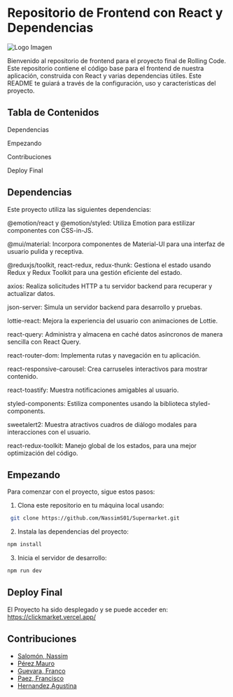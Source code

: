 # Repositorio de Frontend con React y Dependencias

![Logo Imagen](https://github.com/NassimS01/Supermarket/blob/dev_mauro/frontend/src/assets/CLICK.png?raw=true)

Bienvenido al repositorio de frontend para el proyecto final de Rolling Code.
Este repositorio contiene el código base para el frontend de nuestra aplicación, construida con React y varias dependencias útiles.
Este README te guiará a través de la configuración, uso y características del proyecto.

## Tabla de Contenidos

Dependencias

Empezando

Contribuciones

Deploy Final

## Dependencias

Este proyecto utiliza las siguientes dependencias:

@emotion/react y @emotion/styled: Utiliza Emotion para estilizar componentes con CSS-in-JS.

@mui/material: Incorpora componentes de Material-UI para una interfaz de usuario pulida y receptiva.

@reduxjs/toolkit, react-redux, redux-thunk: Gestiona el estado usando Redux y Redux Toolkit para una gestión eficiente del estado.

axios: Realiza solicitudes HTTP a tu servidor backend para recuperar y actualizar datos.

json-server: Simula un servidor backend para desarrollo y pruebas.

lottie-react: Mejora la experiencia del usuario con animaciones de Lottie.

react-query: Administra y almacena en caché datos asíncronos de manera sencilla con React Query.

react-router-dom: Implementa rutas y navegación en tu aplicación.

react-responsive-carousel: Crea carruseles interactivos para mostrar contenido.

react-toastify: Muestra notificaciones amigables al usuario.    

styled-components: Estiliza componentes usando la biblioteca styled-components.

sweetalert2: Muestra atractivos cuadros de diálogo modales para interacciones con el usuario.

react-redux-toolkit: Manejo global de los estados, para una mejor optimización del código.


## Empezando
Para comenzar con el proyecto, sigue estos pasos:
1. Clona este repositorio en tu máquina local usando:
```sh
 git clone https://github.com/NassimS01/Supermarket.git
 ```
2. Instala las dependencias del proyecto:
```sh
npm install
```

3. Inicia el servidor de desarrollo:
```sh
npm run dev
```

## Deploy Final
El Proyecto ha sido desplegado y se puede acceder en: 
https://clickmarket.vercel.app/

## Contribuciones
- [Salomón, Nassim](https://github.com/NassimS01)
- [Pérez,Mauro](https://github.com/Maurops92)
- [Guevara, Franco](https://github.com/FrancoLadronDeGuevara)
- [Paez, Francisco](https://github.com/FranX-21) 
- [Hernandez,Agustina](https://github.com/agustinahernandez17)


